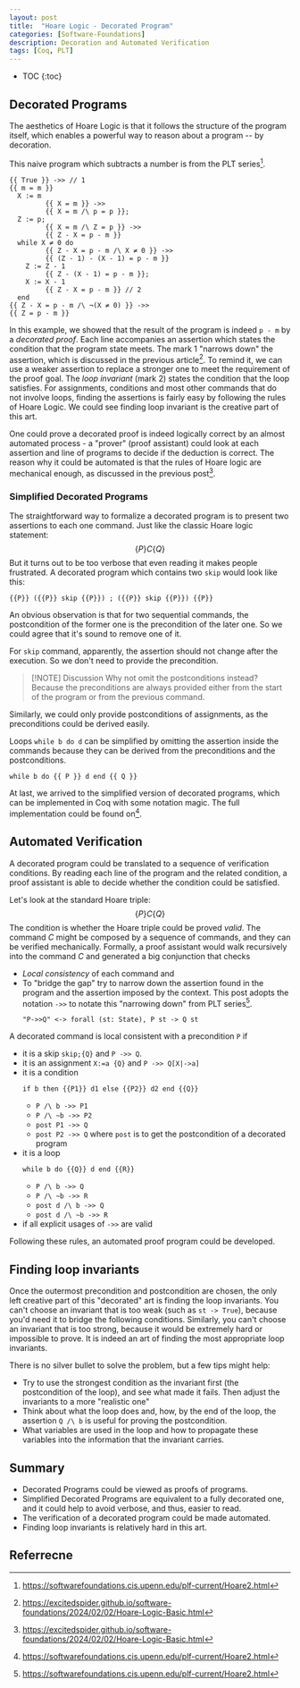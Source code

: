 ```yaml
---
layout: post
title:  "Hoare Logic - Decorated Program"
categories: [Software-Foundations]
description: Decoration and Automated Verification
tags: [Coq, PLT]
---
```


* TOC
{:toc}

## Decorated Programs
The aesthetics of Hoare Logic is that it follows the structure of the program itself, which enables a powerful way to reason about a program -- by decoration.

This naive program which subtracts a number is from the PLT series[^1]. 
```plain
{{ True }} ->> // 1
{{ m = m }}
  X := m
		 {{ X = m }} ->>
		 {{ X = m /\ p = p }};
  Z := p;
		 {{ X = m /\ Z = p }} ->>
		 {{ Z - X = p - m }}
  while X ≠ 0 do
		 {{ Z - X = p - m /\ X ≠ 0 }} ->>
		 {{ (Z - 1) - (X - 1) = p - m }}
	Z := Z - 1
		 {{ Z - (X - 1) = p - m }};
	X := X - 1
		 {{ Z - X = p - m }} // 2
  end
{{ Z - X = p - m /\ ¬(X ≠ 0) }} ->>
{{ Z = p - m }}
```

In this example, we showed that the result of the program is indeed `p - m` by a *decorated proof*. Each line accompanies an assertion which states the condition that the program state meets. The mark 1 "narrows down" the assertion, which is discussed in the previous article[^2]. To remind it, we can use a weaker assertion to replace a stronger one to meet the requirement of the proof goal. The *loop invariant* (mark 2) states the condition that the loop satisfies. For assignments, conditions and most other commands that do not involve loops, finding the assertions is fairly easy by following the rules of Hoare Logic. We could see finding loop invariant is the creative part of this art.  

One could prove a decorated proof is indeed logically correct by an almost automated process - a "prover" (proof assistant) could look at each assertion and line of programs to decide if the deduction is correct. The reason why it could be automated is that the rules of Hoare logic are mechanical enough, as discussed in the previous post[^2].
### Simplified Decorated Programs
The straightforward way to formalize a decorated program is to present two assertions to each one command. Just like the classic Hoare logic statement:
$$
{\displaystyle \{P\}C\{Q\}}
$$
But it turns out to be too verbose that even reading it makes people frustrated.  A decorated program which contains two `skip` would look like this:

```
{{P}} ({{P}} skip {{P}}) ; ({{P}} skip {{P}}) {{P}}
```

An obvious observation is that for two sequential commands, the postcondition of the former one is the precondition of the later one. So we could agree that it's sound to remove one of it.

For `skip` command, apparently, the assertion should not change after the execution. So we don't need to provide the precondition. 
> [!NOTE] Discussion
> Why not omit the postconditions instead? Because the preconditions are always provided either from the start of the program or from the previous command.

Similarly, we could only provide postconditions of assignments, as the preconditions could be derived easily.  

Loops `while b do d` can be simplified by omitting the assertion inside the commands because they can be derived from the preconditions and the postconditions.

```
while b do {{ P }} d end {{ Q }}
```

At last, we arrived to the simplified version of decorated programs, which can be implemented in Coq with some notation magic. The full implementation could be found on[^1]. 
## Automated Verification
A decorated program could be translated to a sequence of verification conditions. By reading each line of the program and the related condition, a proof assistant is able to decide whether the condition could be satisfied. 

Let's look at the standard Hoare triple:
$$
{\displaystyle \{P\}C\{Q\}}
$$
The condition is whether the Hoare triple could be proved *valid*. The command $C$ might be composed by a sequence of commands, and they can be verified mechanically.  Formally, a proof assistant would walk recursively into the command $C$ and generated a big conjunction that checks
- *Local consistency* of each command and
- To "bridge the gap" try to narrow down the assertion found in the program and the assertion imposed by the context. This post adopts the notation  `->>` to notate this "narrowing down" from PLT series[^1]. 
	```
	"P->>Q" <-> forall (st: State), P st -> Q st
	```

A decorated command is local consistent with a precondition `P` if
- it is a skip `skip;{Q}` and  `P ->> Q`.
- it is an assignment `X:=a {Q}` and `P ->> Q[X|->a]` 
- it is a condition
	```
	if b then {{P1}} d1 else {{P2}} d2 end {{Q}}
	```
	- `P /\ b ->> P1`
	- `P /\ ~b ->> P2`
	- `post P1 ->> Q`
	- `post P2 ->> Q`
	where `post` is to get the postcondition of a decorated program
- it is a loop
	```
	while b do {{Q}} d end {{R}}
	```
	- `P /\ b ->> Q`
	- `P /\ ~b ->> R`
	- `post d /\ b ->> Q`
	- `post d /\ ~b ->> R`
- if all explicit usages of `->>` are valid

Following these rules, an automated proof program could be developed. 
## Finding loop invariants
Once the outermost precondition and postcondition are chosen, the only left creative part of this "decorated" art is finding the loop invariants. You can't choose an invariant that is too weak (such as `st -> True`), because you'd need it to bridge the following conditions. Similarly, you can't choose an invariant that is too strong, because it would be extremely hard or impossible to prove. It is indeed an art of finding the most appropriate loop invariants. 

There is no silver bullet to solve the problem, but a few tips might help:
- Try to use the strongest condition as the invariant first (the postcondition of the loop), and see what made it fails. Then adjust the invariants to a more "realistic one" 
- Think about what the loop does and, how, by the end of the loop, the assertion `Q /\ b` is useful for proving the postcondition.
- What variables are used in the loop and how to propagate these variables into the information that the invariant carries.

## Summary
- Decorated Programs could be viewed as proofs of programs.
- Simplified Decorated Programs are equivalent to a fully decorated one, and it could help to avoid verbose, and thus, easier to read.
- The verification of a decorated program could be made automated.
- Finding loop invariants is relatively hard in this art.
## Referrecne

[^1]: https://softwarefoundations.cis.upenn.edu/plf-current/Hoare2.html
[^2]: https://excitedspider.github.io/software-foundations/2024/02/02/Hoare-Logic-Basic.html